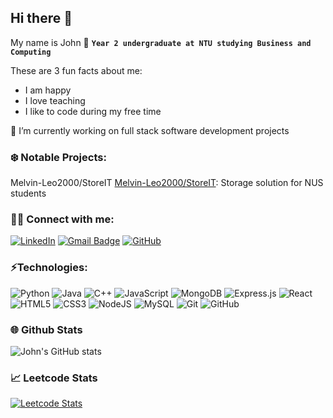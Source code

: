 ## Hi there 👋

My name is John 🌱 **`Year 2 undergraduate at NTU studying Business and Computing`**

These are 3 fun facts about me:

- I am happy
- I love teaching
- I like to code during my free time

🔭 I’m currently working on full stack software development projects

### ❄️ Notable Projects:
Melvin-Leo2000/StoreIT
[Melvin-Leo2000/StoreIT](https://github.com/Melvin-Leo2000/StoreIT): Storage solution for NUS students 

### 👨‍💻 Connect with me:

[![LinkedIn](https://img.shields.io/badge/-John_Lim-0077B5?style=flat-square&logo=Linkedin&logoColor=white&link=https://www.linkedin.com/in/john-lim-zi-yang/)](https://www.linkedin.com/in/john-lim-zi-yang/)
[![Gmail Badge](https://img.shields.io/badge/-ziyangjohn@gmail.com-c14438?style=flat-square&logo=Gmail&logoColor=white&link=mailto:ziyangjohn@gmail.com)](mailto:ziyangjohn@gmail.com)
[![GitHub](https://img.shields.io/github/followers/yuandjom?style=social&label=Follow)](https://github.com/yuandjom)

### ⚡Technologies:

![Python](https://img.shields.io/badge/-Python-blue?style=flat-square&logo=Python)
![Java](https://img.shields.io/badge/-java-E34A86?style=flat-square&logo=Java)
![C++](https://img.shields.io/badge/-C++-00599C?style=flat-square&logo=c)
![JavaScript](https://img.shields.io/badge/-JavaScript-yellow?style=flat-square&logo=javascript&logoColor=white)
![MongoDB](https://img.shields.io/badge/MongoDB-%234ea94b.svg?style=flat-square&logo=mongodb&logoColor=white)
![Express.js](https://img.shields.io/badge/Expressjs-43853d.svg?style=flat-square&logo=express&logoColor=white)
![React](https://img.shields.io/badge/React-%23007ACC?style=flat-square&logo=react&logoColor=white)
![HTML5](https://img.shields.io/badge/-HTML5-E34F26?style=flat-square&logo=html5&logoColor=white)
![CSS3](https://img.shields.io/badge/-CSS3-%231572B6?style=flat-square&logo=css3)
![NodeJS](https://img.shields.io/badge/Nodejs-43853d?style=flat-square&logo=node.js&logoColor=white)
![MySQL](https://img.shields.io/badge/-MySQL-black?style=flat-square&logo=mysql)
![Git](https://img.shields.io/badge/-Git-black?style=flat-square&logo=git)
![GitHub](https://img.shields.io/badge/-GitHub-181717?style=flat-square&logo=github)

<h3 align="left">🌐 Github Stats</h3>

![John's GitHub stats](https://github-readme-stats.vercel.app/api?username=yuandjom&show_icons=true&hide_border=true&theme=dark)

<h3 align="left"> 📈 Leetcode Stats</h3>

[![Leetcode Stats](https://leetcard.jacoblin.cool/ziyangjohn)](https://leetcode.com/ziyangjohn)
